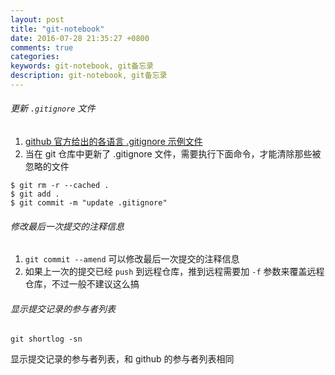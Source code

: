 ```yaml
---
layout: post
title: "git-notebook"
date: 2016-07-28 21:35:27 +0800
comments: true
categories: 
keywords: git-notebook, git备忘录
description: git-notebook, git备忘录
---
```


###### 更新 `.gitignore` 文件

1. [github 官方给出的各语言 .gitignore 示例文件](https://github.com/github/gitignore)
2. 当在 git 仓库中更新了 .gitignore 文件，需要执行下面命令，才能清除那些被忽略的文件

```
$ git rm -r --cached .
$ git add .
$ git commit -m "update .gitignore"
```

###### 修改最后一次提交的注释信息

1. `git commit --amend` 可以修改最后一次提交的注释信息
2. 如果上一次的提交已经 `push` 到远程仓库，推到远程需要加 `-f` 参数来覆盖远程仓库，不过一般不建议这么搞

###### 显示提交记录的参与者列表

`git shortlog -sn`

显示提交记录的参与者列表，和 github 的参与者列表相同

